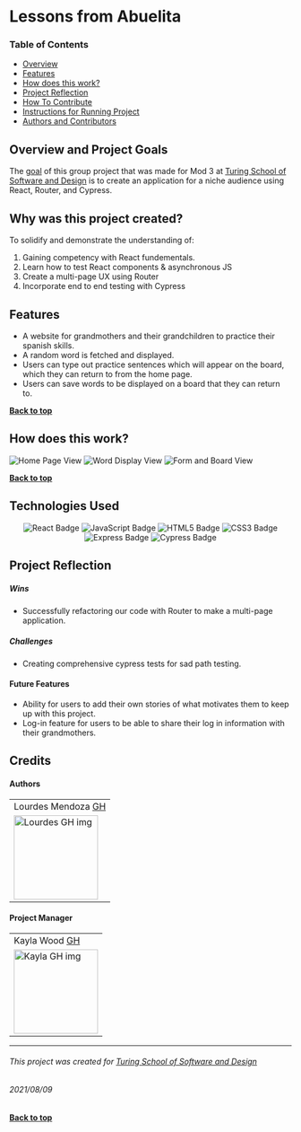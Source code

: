 # Lessons from Abuelita
### Table of Contents
- [Overview](#overview-and-project-goals)
- [Features](#features)
- [How does this work?](#how-does-this-work)
- [Project Reflection](#project-reflection)
- [How To Contribute](#want-to-contribute)
- [Instructions for Running Project](#Instructions-for-running-project)
- [Authors and Contributors](#credits)

## Overview and Project Goals
The [goal](https://frontend.turing.edu/projects/module-3/niche-audience.html) of this group project that was made for Mod 3 at [Turing School of Software and Design](https://turing.io/) is to create an application for a niche audience using React, Router, and Cypress. 

## Why was this project created?
To solidify and demonstrate the understanding of:
1. Gaining competency with React fundementals.
2. Learn how to test React components & asynchronous JS
3. Create a multi-page UX using Router
4. Incorporate end to end testing with Cypress

## Features
* A website for grandmothers and their grandchildren to practice their spanish skills.  
* A random word is fetched and displayed. 
* Users can type out practice sentences which will appear on the board, which they can return to from the home page.
* Users can save words to be displayed on a board that they can return to. 

**[Back to top](#table-of-contents)**

## How does this work?

![Home Page View](https://user-images.githubusercontent.com/78240633/128754474-26467588-e6db-4df3-9cdf-4b4dd02cea1d.gif)
![Word Display View](https://user-images.githubusercontent.com/78240633/128754805-5d11c5c6-30f2-47b6-b162-3cacd5472bda.gif) 
![Form and Board View](https://user-images.githubusercontent.com/78240633/128755114-3f8ca4c2-4096-466e-9ad2-2a6376dcec75.gif) 


**[Back to top](#table-of-contents)**

## Technologies Used
<p style="text-align: center;"> 
    <img alt="React Badge" src="https://img.shields.io/badge/React-61DAFB?logo=react&logoColor=000&style=flat-square)" />
    <img alt="JavaScript Badge" src="https://img.shields.io/badge/JavaScript-F7DF1E?logo=javascript&logoColor=000&style=flat-square" />
    <img alt="HTML5 Badge" src="https://img.shields.io/badge/HTML5-E34F26?logo=html5&logoColor=fff&style=flat-square" />
    <img alt="CSS3 Badge" src="https://img.shields.io/badge/CSS3-1572B6?logo=css3&logoColor=fff&style=flat-square" />
    <img alt="Express Badge" src="https://img.shields.io/badge/Express-000?logo=express&logoColor=fff&style=flat-square" />
    <img alt="Cypress Badge" src="https://img.shields.io/badge/Cypress-17202C?logo=cypress&logoColor=fff&style=flat-square" />
</p>



## Project Reflection

##### Wins
* Successfully refactoring our code with Router to make a multi-page application. 

##### Challenges
* Creating comprehensive cypress tests for sad path testing. 

#### Future Features
* Ability for users to add their own stories of what motivates them to keep up with this project. 
* Log-in feature for users to be able to share their log in information with their grandmothers. 



## Credits
#### Authors
<table>
    <tr>
        <td> Lourdes Mendoza <a href="https://github.com/mendozalourdes/intention-timer">GH</td>
    </tr>
    <td><img src="https://avatars.githubusercontent.com/u/78240633?v=4" alt="Lourdes GH img"
 width="150" height="auto" /></td>
</table>

#### Project Manager
<table>
    <tr>
         <td> Kayla Wood <a href="https://github.com/kaylaewood">GH</td>
    </tr>
    </tr>
    <td><img src="https://avatars.githubusercontent.com/u/51416773?v=4" alt="Kayla GH img"
 width="150" height="auto" /></td>
</tr>
</table>

**************************************************************************
###### This project was created for [Turing School of Software and Design](https://turing.io/)
###### 2021/08/09
**[Back to top](#table-of-contents)**
